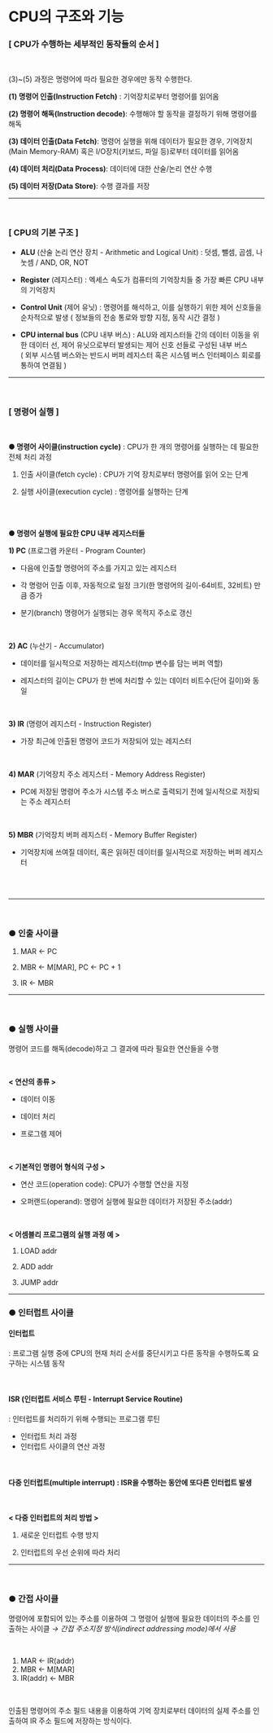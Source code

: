  # CPU의 구조와 기능

 
### [ CPU가 수행하는 세부적인 동작들의 순서 ]

​

(3)~(5) 과정은 명령어에 따라 필요한 경우에만 동작 수행한다.

 
**(1) 명령어 인출(Instruction Fetch)** : 기억장치로부터 명령어를 읽어옴


**(2) 명령어 해독(Instruction decode)**: 수행해야 할 동작을 결정하기 위해 명령어를 해독


**(3) 데이터 인출(Data Fetch)**: 명령어 실행을 위해 데이터가 필요한 경우, 기억장치(Main Memory-RAM) 혹은 I/O장치(키보드, 파일 등)로부터 데이터를 읽어옴


**(4) 데이터 처리(Data Process)**: 데이터에 대한 산술/논리 연산 수행


**(5) 데이터 저장(Data Store)**: 수행 결과를 저장

---

<Br>

### [ CPU의 기본 구조 ]

-  **ALU** (산술 논리 연산 장치 - Arithmetic and Logical Unit) : 덧셈, 뺄셈, 곱셈, 나눗셈 / AND, OR, NOT

<bre>

-  **Register** (레지스터) : 엑세스 속도가 컴퓨터의 기억장치들 중 가장 빠른 CPU 내부의 기억장치

<bre>

-  **Control Unit** (제어 유닛) : 명령어를 해석하고, 이를 실행하기 위한 제어 신호들을 순차적으로 발생
( 정보들의 전송 통로와 방향 지정, 동작 시간 결정 )

<bre>

-  **CPU internal bus** (CPU 내부 버스) : ALU와 레지스터들 간의 데이터 이동을 위한 데이터 선,  제어 유닛으로부터 발생되는 제어 신호 선들로 구성된 내부 버스  
( 외부 시스템 버스와는 반드시 버퍼 레지스터 혹은 시스템 버스 인터페이스 회로를 통하여 연결됨 )

---

<br>

### [ 명령어 실행 ]

<Br>

**● 명령어 사이클(instruction cycle)** : CPU가 한 개의 명령어를 실행하는 데 필요한 전체 처리 과정

1. 인출 사이클(fetch cycle) : CPU가 기억 장치로부터 명령어를 읽어 오는 단계

2. 실행 사이클(execution cycle) : 명령어를 실행하는 단계

<Br>
<br>

**● 명령어 실행에 필요한 CPU 내부 레지스터들**​

 

**1) PC** (프로그램 카운터 - Program Counter)

-  다음에 인출할 명령어의 주소를 가지고 있는 레지스터

-  각 명령어 인출 이후, 자동적으로 일정 크기(한 명령어의 길이-64비트, 32비트) 만큼 증가

-  분기(branch) 명령어가 실행되는 경우 목적지 주소로 갱신

​

**2) AC** (누산기 - Accumulator)

-  데이터를 일시적으로 저장하는 레지스터(tmp 변수를 담는 버퍼 역할)

-  레지스터의 길이는 CPU가 한 번에 처리할 수 있는 데이터 비트수(단어 길이)와 동일

​

**3) IR** (명령어 레지스터 - Instruction Register)

-  가장 최근에 인출된 명령어 코드가 저장되어 있는 레지스터

​

**4) MAR** (기억장치 주소 레지스터 - Memory Address Register)

-  PC에 저장된 명령어 주소가 시스템 주소 버스로 출력되기 전에 일시적으로 저장되는 주소 레지스터

​

**5) MBR** (기억장치 버퍼 레지스터 - Memory Buffer Register)

-  기억장치에 쓰여질 데이터, 혹은 읽혀진 데이터를 일시적으로 저장하는 버퍼 레지스터

<Br>
<br>

---

<br>

### ● 인출 사이클


1) MAR ← PC

2) MBR ← M[MAR], PC ← PC + 1

3) IR ← MBR 

---

<br>

### ● 실행 사이클

명령어 코드를 해독(decode)하고 그 결과에 따라 필요한 연산들을 수행

<Br>

 
**< 연산의 종류 >**

-  데이터 이동

-  데이터 처리

-  프로그램 제어
​
<br>


**< 기본적인 명령어 형식의 구성 >**

- 연산 코드(operation code)​: CPU가 수행할 연산을 지정

- 오퍼랜드(operand): 명령어 실행에 필요한 데이터가 저장된 주소(addr)

 

​

**< 어셈블리 프로그램의 실행 과정 예 >**

1. LOAD addr

2. ADD addr

3. JUMP addr

---

### ● 인터럽트 사이클

 

#### 인터럽트 

: 프로그램 실행 중에 CPU의 현재 처리 순서를 중단시키고 다른 동작을 수행하도록 요구하는 시스템 동작

​<br>

#### ISR (인터럽트 서비스 루틴 - Interrupt Service Routine) 
: 인터럽트를 처리하기 위해 수행되는 프로그램 루틴

 

-  인터럽트 처리 과정
-  인터럽트 사이클의 연산 과정 

 <br>
 
#### 다중 인터럽트(multiple interrupt) : ISR을 수행하는 동안에 또다른 인터럽트 발생

<br>

**< 다중 인터럽트의 처리 방법 >**

1. 새로운 인터럽트 수행 방지

2. 인터럽트의 우선 순위에 따라 처리

---

<br>

### ● 간접 사이클

명령어에 포함되어 있는 주소를 이용하여 그 명령어 실행에 필요한 데이터의 주소를 인출하는 사이클
*→ 간접 주소지정 방식(indirect addressing mode)에서 사용*

<br>
 
1) MAR ← IR(addr)
2) MBR ← M[MAR]
3) IR(addr) ← MBR

<br>

인출된 명령어의 주소 필드 내용을 이용하여 기억 장치로부터 데이터의 실제 주소를 인출하여 IR 주소 필드에 저장하는 방식이다.